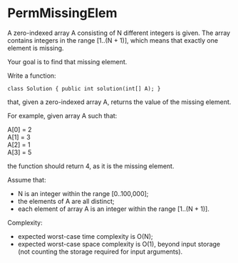 # PermMissingElem

A zero-indexed array A consisting of N different integers is given. The array contains integers in the range [1..(N + 1)], which means that exactly one element is missing.

Your goal is to find that missing element.

Write a function:

```class Solution { public int solution(int[] A); }```

that, given a zero-indexed array A, returns the value of the missing element.

For example, given array A such that:

  A[0] = 2  
  A[1] = 3  
  A[2] = 1  
  A[3] = 5  

the function should return 4, as it is the missing element.

Assume that:

* N is an integer within the range [0..100,000];
* the elements of A are all distinct;
* each element of array A is an integer within the range [1..(N + 1)].

Complexity:

* expected worst-case time complexity is O(N);
* expected worst-case space complexity is O(1), beyond input storage (not counting the storage required for input arguments).
